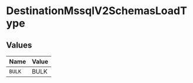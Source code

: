 # DestinationMssqlV2SchemasLoadType


## Values

| Name   | Value  |
| ------ | ------ |
| `BULK` | BULK   |